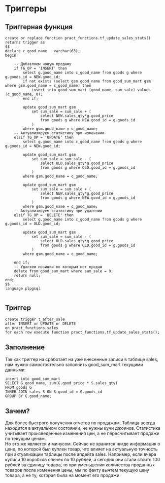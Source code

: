 # Триггеры
## Триггерная функция
```pgsql
create or replace function pract_functions.tf_update_sales_stats()
returns trigger as 
$$
declare c_good_name   varchar(63);
begin 
	
	-- Добавляем новую продажу
	if TG_OP = 'INSERT' then
		select g.good_name into c_good_name from goods g where g.goods_id = NEW.good_id;
		if not exists (select gsm.good_name from good_sum_mart gsm where gsm.good_name = c_good_name) then  
			insert into good_sum_mart (good_name, sum_sale) values (c_good_name, 0);
		end if;
	
		update good_sum_mart gsm
			set sum_sale = sum_sale + (
				select NEW.sales_qty*g.good_price 
				from goods g where NEW.good_id = g.goods_id
			) 
		where gsm.good_name = c_good_name;
	-- Актуализируем статистику при изменении
	elsif TG_OP = 'UPDATE' then
		select g.good_name into c_good_name from goods g where g.goods_id = NEW.good_id;
	
		update good_sum_mart gsm
			set sum_sale = sum_sale - (
				select OLD.sales_qty*g.good_price 
				from goods g where OLD.good_id = g.goods_id
			) 
		where gsm.good_name = c_good_name;
	
		update good_sum_mart gsm
			set sum_sale = sum_sale + (
				select NEW.sales_qty*g.good_price 
				from goods g where NEW.good_id = g.goods_id
			) 
		where gsm.good_name = c_good_name;
	-- Актуализируем статистику при удалении
	elsif TG_OP = 'DELETE' then
		select g.good_name into c_good_name from goods g where g.goods_id = OLD.good_id;
	
		update good_sum_mart gsm
			set sum_sale = sum_sale - (
				select OLD.sales_qty*g.good_price 
				from goods g where OLD.good_id = g.goods_id
			) 
		where gsm.good_name = c_good_name;
	
	end if;
	-- Удаляем позиции по которым нет продаж
	delete from good_sum_mart where sum_sale = 0;
	return null;
end;
$$
language plpgsql


```
## Триггер
```pgsql
create trigger t_after_sale
after INSERT or UPDATE or DELETE
on pract_functions.sales 
for each row execute function pract_functions.tf_update_sales_stats();
```
## Заполнение
Так как триггер на сработает на уже внесенные записи в таблице sales, нам нужно самостоятельно заполнить good_sum_mart текущими данными:
```pgsql
insert into good_sum_mart
SELECT G.good_name, sum(G.good_price * S.sales_qty)
FROM goods G
INNER JOIN sales S ON S.good_id = G.goods_id
GROUP BY G.good_name;
```
## Зачем?
Для более быстрого получения отчетов по продажам. Таблица всегда находится в актуальном состоянии, не нужны кучи джоинов. Статистика учитывает произведенные изменения цен, а не пересчитывает продажи по текущим ценам.  
Но это же является и минусом. Сейчас не хранится нигде информация о цене, по которой был куплен товар, что влияет на актуальную точность при актуализации таблицы после апдейта sales. Например, если вчера купили 10 коробков спичек по 10 рублей, а сегодня они стали стоить 100 рублей за единицу товара, то при уменьшении количества проданных товаров после изменения цены, мы по факту вычтем текущую цену товара, а не ту, которая была на момент его продажи.